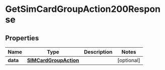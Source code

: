 

# GetSimCardGroupAction200Response


## Properties

| Name | Type | Description | Notes |
|------------ | ------------- | ------------- | -------------|
|**data** | [**SIMCardGroupAction**](SIMCardGroupAction.md) |  |  [optional] |



